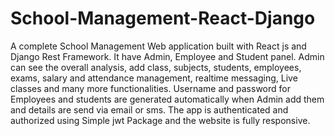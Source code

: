 # School-Management-React-Django

A complete School Management Web application built with React js and Django Rest Framework. 
It have Admin, Employee and Student panel. Admin can see the overall analysis, add class, subjects, students, employees, exams, salary and attendance
management, realtime messaging, Live classes and many more functionalities. Username and password for Employees and students are generated automatically 
when Admin add them and details are send via email or sms. The app is authenticated and authorized using Simple jwt Package and the website is fully responsive.
